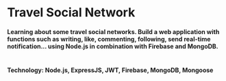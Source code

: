 <h1>Travel Social Network</h1>
<h4>Learning about some travel social networks. Build a web application with functions such as writing, like, commenting, following, send real-time notification... using Node.js in combination with Firebase and MongoDB.
</h4>
<h1></h1>
<h4>Technology: Node.js, ExpressJS, JWT, Firebase, MongoDB, Mongoose</h4>

